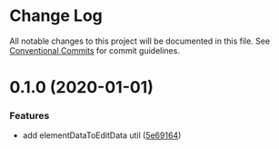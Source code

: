 # Change Log

All notable changes to this project will be documented in this file. See [Conventional Commits](https://conventionalcommits.org) for commit guidelines.

# 0.1.0 (2020-01-01)


### Features

* add elementDataToEditData util ([5e69164](https://github.com/aiao-io/aiao/commit/5e691644530fb3eb5774f116236bb15626b60db5))
